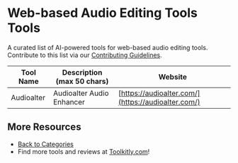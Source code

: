 # Web-based Audio Editing Tools Tools

A curated list of AI-powered tools for web-based audio editing tools. Contribute to this list via our [Contributing Guidelines](../CONTRIBUTING.md).

| Tool Name | Description (max 50 chars) | Website |
|-----------|----------------------------|---------|
| Audioalter | Audioalter Audio Enhancer | [https://audioalter.com/](https://audioalter.com/) |

## More Resources
- [Back to Categories](../README.md)
- Find more tools and reviews at [Toolkitly.com](https://toolkitly.com)!

